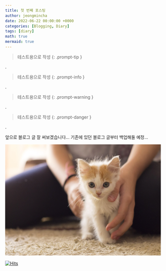 ```yaml
---
title: 첫 번째 포스팅
author: jeongmincha
date: 2022-06-22 00:00:00 +0000
categories: [Blogging, Diary]
tags: [diary]
math: true
mermaid: true
---
```


> 테스트용으로 작성
{: .prompt-tip }

.

> 테스트용으로 작성
{: .prompt-info }

.

> 테스트용으로 작성
{: .prompt-warning }

.

> 테스트용으로 작성
{: .prompt-danger }

.

앞으로 블로그 글 잘 써보겠습니다...
기존에 있던 블로그 글부터 백업해둘 예정...

![Test image](/resources/posts/00001-1.png)

[![Hits](https://hits.seeyoufarm.com/api/count/incr/badge.svg?url=https%3A%2F%2Fjeongmincha.github.io%2Fposts%2F00001%2F&count_bg=%2379C83D&title_bg=%23555555&icon=&icon_color=%23E7E7E7&title=visits&edge_flat=false)](https://hits.seeyoufarm.com)
